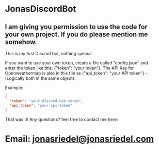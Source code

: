 # JonasDiscordBot

## I am giving you permission to use the code for your own project. If you do please mention me somehow.

This is my first Discord bot, nothing special.

If you want to use your own token, create a file called "config.json" and enter the token like this: {"token": "your token"}.
The API Key for Openweathermap is also in this file as {"api_token": "your API token"} - (Logically both in the same object).

Example:
```json
{
  "token": "your-discord-bot-token",
  "api_token": "your-api-token"
}
```
That was it! Any questions? feel free to contact me here:

# Email: jonasriedel@jonasriedel.com
